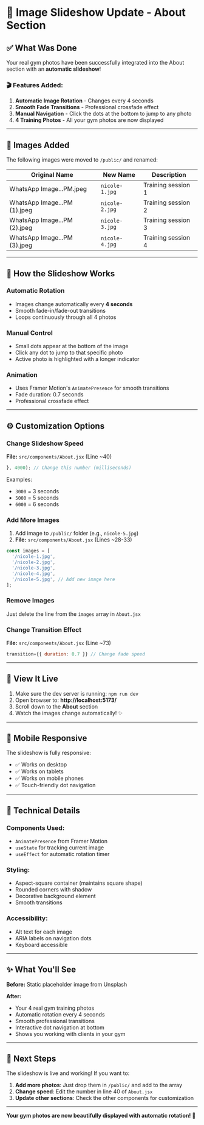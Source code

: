 # 📸 Image Slideshow Update - About Section

## ✅ What Was Done

Your real gym photos have been successfully integrated into the About section with an **automatic slideshow**!

### 🎬 Features Added:

1. **Automatic Image Rotation** - Changes every 4 seconds
2. **Smooth Fade Transitions** - Professional crossfade effect
3. **Manual Navigation** - Click the dots at the bottom to jump to any photo
4. **4 Training Photos** - All your gym photos are now displayed

---

## 📁 Images Added

The following images were moved to `/public/` and renamed:

| Original Name | New Name | Description |
|---------------|----------|-------------|
| WhatsApp Image...PM.jpeg | `nicole-1.jpg` | Training session 1 |
| WhatsApp Image...PM (1).jpeg | `nicole-2.jpg` | Training session 2 |
| WhatsApp Image...PM (2).jpeg | `nicole-3.jpg` | Training session 3 |
| WhatsApp Image...PM (3).jpeg | `nicole-4.jpg` | Training session 4 |

---

## 🎨 How the Slideshow Works

### Automatic Rotation
- Images change automatically every **4 seconds**
- Smooth fade-in/fade-out transitions
- Loops continuously through all 4 photos

### Manual Control
- Small dots appear at the bottom of the image
- Click any dot to jump to that specific photo
- Active photo is highlighted with a longer indicator

### Animation
- Uses Framer Motion's `AnimatePresence` for smooth transitions
- Fade duration: 0.7 seconds
- Professional crossfade effect

---

## ⚙️ Customization Options

### Change Slideshow Speed

**File:** `src/components/About.jsx` (Line ~40)

```javascript
}, 4000); // Change this number (milliseconds)
```

Examples:
- `3000` = 3 seconds
- `5000` = 5 seconds
- `6000` = 6 seconds

### Add More Images

1. Add image to `/public/` folder (e.g., `nicole-5.jpg`)
2. **File:** `src/components/About.jsx` (Lines ~28-33)

```javascript
const images = [
  '/nicole-1.jpg',
  '/nicole-2.jpg',
  '/nicole-3.jpg',
  '/nicole-4.jpg',
  '/nicole-5.jpg', // Add new image here
];
```

### Remove Images

Just delete the line from the `images` array in `About.jsx`

### Change Transition Effect

**File:** `src/components/About.jsx` (Line ~73)

```javascript
transition={{ duration: 0.7 }} // Change fade speed
```

---

## 🎯 View It Live

1. Make sure the dev server is running: `npm run dev`
2. Open browser to: **http://localhost:5173/**
3. Scroll down to the **About** section
4. Watch the images change automatically! ✨

---

## 📱 Mobile Responsive

The slideshow is fully responsive:
- ✅ Works on desktop
- ✅ Works on tablets  
- ✅ Works on mobile phones
- ✅ Touch-friendly dot navigation

---

## 🎨 Technical Details

### Components Used:
- `AnimatePresence` from Framer Motion
- `useState` for tracking current image
- `useEffect` for automatic rotation timer

### Styling:
- Aspect-square container (maintains square shape)
- Rounded corners with shadow
- Decorative background element
- Smooth transitions

### Accessibility:
- Alt text for each image
- ARIA labels on navigation dots
- Keyboard accessible

---

## ✨ What You'll See

**Before:** Static placeholder image from Unsplash

**After:** 
- Your 4 real gym training photos
- Automatic rotation every 4 seconds
- Smooth professional transitions
- Interactive dot navigation at bottom
- Shows you working with clients in your gym

---

## 🚀 Next Steps

The slideshow is live and working! If you want to:

1. **Add more photos**: Just drop them in `/public/` and add to the array
2. **Change speed**: Edit the number in line 40 of `About.jsx`
3. **Update other sections**: Check the other components for customization

---

**Your gym photos are now beautifully displayed with automatic rotation! 🎉**
